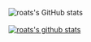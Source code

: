 <!-- [![Solved.ac Profile](http://mazassumnida.wtf/api/v2/generate_badge?boj=roats)](https://solved.ac/roats/) -->
<!-- <br><br> -->
![roats's GitHub stats](https://github-readme-stats.vercel.app/api?username=roats&show_icons=true&count_private=true&theme=react)
<br><br>
[![roats's github stats](https://github-readme-stats-smoky-three-49.vercel.app/api/top-langs/?username=roats&show_icons=true&hide_border=false&layout=compact&exclude_repo=headfirst-servlets-jsp&langs_count=4&card_width=418&theme=react)](https://github.com/roats)
